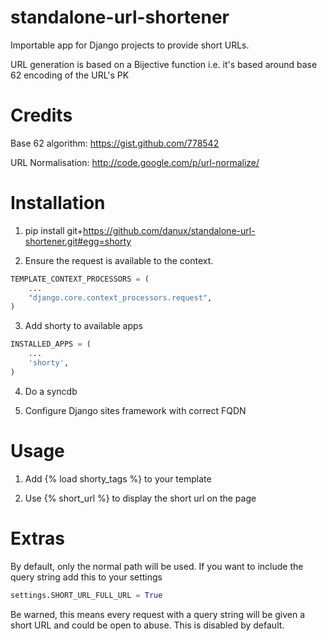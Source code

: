 standalone-url-shortener
========================

Importable app for Django projects to provide short URLs. 

URL generation is based on a Bijective function i.e. it's based around base 62 encoding of the URL's PK

Credits
=======
Base 62 algorithm:  https://gist.github.com/778542

URL Normalisation:  http://code.google.com/p/url-normalize/

Installation
============

1. pip install git+https://github.com/danux/standalone-url-shortener.git#egg=shorty

2. Ensure the request is available to the context.
```python
TEMPLATE_CONTEXT_PROCESSORS = (
    ...
    "django.core.context_processors.request",
)
```

3. Add shorty to available apps
```python
INSTALLED_APPS = (
    ...
    'shorty',
)
```

4. Do a syncdb

5. Configure Django sites framework with correct FQDN

Usage
=====

1. Add {% load shorty_tags %} to your template

2. Use {% short_url %} to display the short url on the page

Extras
======

By default, only the normal path will be used. If you want to include the query string add this to your settings 
```python
settings.SHORT_URL_FULL_URL = True
```

Be warned, this means every request with a query string will be given a short URL and could be open to abuse. This is disabled by default.